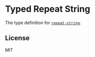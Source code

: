 # Typed Repeat String

The type definition for [`repeat-string`](https://github.com/jonschlinkert/repeat-string).

## License

MIT
